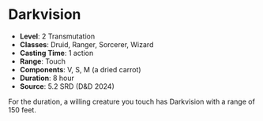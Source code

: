 # Darkvision

- **Level**: 2 Transmutation
- **Classes**: Druid, Ranger, Sorcerer, Wizard
- **Casting Time**: 1 action
- **Range**: Touch
- **Components**: V, S, M (a dried carrot)
- **Duration**: 8 hour
- **Source**: 5.2 SRD (D&D 2024)

For the duration, a willing creature you touch has Darkvision with a range of 150 feet.

